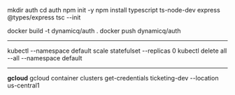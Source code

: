 mkdir auth
cd auth
npm init -y
npm install typescript ts-node-dev express @types/express
tsc --init

docker build -t dynamicq/auth .
docker push dynamicq/auth


****
kubectl --namespace default scale statefulset --replicas 0
kubectl delete all --all --namespace default
****


**gcloud**
gcloud container clusters get-credentials ticketing-dev --location us-central1
